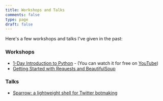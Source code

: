 ```yaml
---
title: Workshops and Talks
comments: false
type: page
draft: false
---
```


Here's a few workshops and talks I've given in the past:

### Workshops
- [1-Day Introduction to Python](https://www.meetup.com/Redmond-Technology-Meetup-Presented-By-MAPS-TAG/events/249574340/) - (You can watch it for free on [YouTube](https://www.youtube.com/playlist?list=PLF4MXqnQsKgfMI-dPZjr6-5I5iE9J-kpj))
- [Getting Started with Requests and BeautifulSoup](https://www.meetup.com/Redmond-Python-User-Group/events/hfdjspyxjbkb/)

### Talks
- [Sparrow: a lightweight shell for Twitter botmaking](https://www.meetup.com/Redmond-Python-User-Group/events/kwsqkpyxhbfb/)
